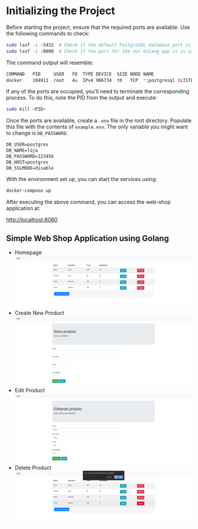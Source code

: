 # Initializing the Project

Before starting the project, ensure that the required ports are available. Use the following commands to check:

```bash
sudo lsof -i :5432  # Check if the default PostgreSQL database port is in use
sudo lsof -i :8080  # Check if the port for the our Golang app is in use
```

The command output will resemble:

```bash
COMMAND   PID     USER   FD  TYPE DEVICE  SIZE NODE NAME
docker    104911  root   4u  IPv4 906734  t0   TCP  *:postgresql (LISTEN)
```

If any of the ports are occupied, you'll need to terminate the corresponding process. To do this, note the PID from the output and execute:

```bash
sudo kill <PID>
```

Once the ports are available, create a `.env` file in the root directory. Populate this file with the contents of `example.env`. The only variable you might want to change is `DB_PASSWORD`.

```
DB_USER=postgres
DB_NAME=loja
DB_PASSWORD=123456
DB_HOST=postgres
DB_SSLMODE=disable
```

With the environment set up, you can start the services using:

```bash
docker-compose up
```

After executing the above command, you can access the web-shop application at:

[http://localhost:8080](http://localhost:8080)

## Simple Web Shop Application using Golang

- Homepage
 ![Homepage](images/image.png)
- Create New Product
 ![Create New Product](images/image-1.png)
- Edit Product
 ![Edit Product](images/image-2.png)
- Delete Product
 ![Delete Product](images/image-3.png)
